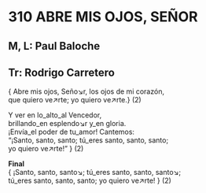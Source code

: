 # 310 ABRE MIS OJOS, SEÑOR

## M, L: Paul Baloche
## Tr: Rodrigo Carretero

{ Abre mis ojos, Seño↘r, los ojos de mi corazón,  
que quiero ve↗rte; yo quiero ve↗rte.} (2)  

Y ver en lo_alto_al Vencedor,  
brillando_en esplendo↘r y_en gloria.  
¡Envía_el poder de tu_amor! Cantemos:  
“¡Santo, santo, santo; tú_eres santo, santo, santo;  
yo quiero ve↗rte!” } (2)  

**Final**  
{ ¡Santo, santo, santo↘; tú_eres santo, santo, santo↘;  
tú_eres santo, santo, santo; yo quiero ve↗rte! } (2)  

